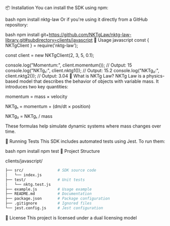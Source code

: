 📦 Installation
You can install the SDK using npm:

bash
npm install nktg-law
Or if you're using it directly from a GitHub repository:

bash
npm install git+https://github.com/NKTgLaw/nktg-law-library.git#subdirectory=clients/javascript
🚀 Usage
javascript
const { NKTgClient } = require('nktg-law');

const client = new NKTgClient(2, 3, 5, 0.1);

console.log("Momentum:", client.momentum()); // Output: 15
console.log("NKTg₁:", client.nktg1());       // Output: 15.2
console.log("NKTg₂:", client.nktg2());       // Output: 3.04
🧠 What is NKTg Law?
NKTg Law is a physics-based model that describes the behavior of objects with variable mass. It introduces two key quantities:

momentum = mass × velocity

NKTg₁ = momentum + (dm/dt × position)

NKTg₂ = NKTg₁ / mass

These formulas help simulate dynamic systems where mass changes over time.

🧪 Running Tests
This SDK includes automated tests using Jest. To run them:

bash
npm install
npm test
📁 Project Structure

clients/javascript/
```bash
├── src/               # SDK source code
│   └── index.js
├── test/              # Unit tests
│   └── nktg.test.js
├── example.js         # Usage example
├── README.md          # Documentation
├── package.json       # Package configuration
├── .gitignore         # Ignored files
└── jest.config.js     # Jest configuration
```

📄 License
This project is licensed under a dual licensing model
